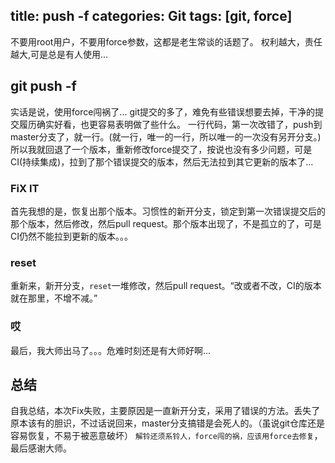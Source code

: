 title: push -f
categories: Git
tags: [git, force]
---
不要用root用户，不要用force参数，这都是老生常谈的话题了。
权利越大，责任越大,可是总是有人使用...

## git push -f
实话是说，使用force闯祸了...
git提交的多了，难免有些错误想要去掉，干净的提交履历确实好看，也更容易表明做了些什么。
一行代码，第一次改错了，push到master分支了，就一行。(就一行，唯一的一行，所以唯一的一次没有另开分支。)
所以我就回退了一个版本，重新修改force提交了，按说也没有多少问题，可是CI(持续集成)，拉到了那个错误提交的版本，然后无法拉到其它更新的版本了...

### FiX IT
首先我想的是，恢复出那个版本。习惯性的新开分支，锁定到第一次错误提交后的那个版本，然后修改，然后pull request。那个版本出现了，不是孤立的了，可是CI仍然不能拉到更新的版本。。。

### reset
重新来，新开分支，`reset`一堆修改，然后pull request。“改或者不改，CI的版本就在那里，不增不减。”

### 哎
最后，我大师出马了。。。危难时刻还是有大师好啊...

## 总结
自我总结，本次Fix失败，主要原因是一直新开分支，采用了错误的方法。丢失了原本该有的胆识，不过话说回来，master分支搞错是会死人的。（虽说git仓库还是容易恢复，不易于被恶意破坏）
`解铃还须系铃人，force闯的祸，应该用force去修复`，最后感谢大师。
